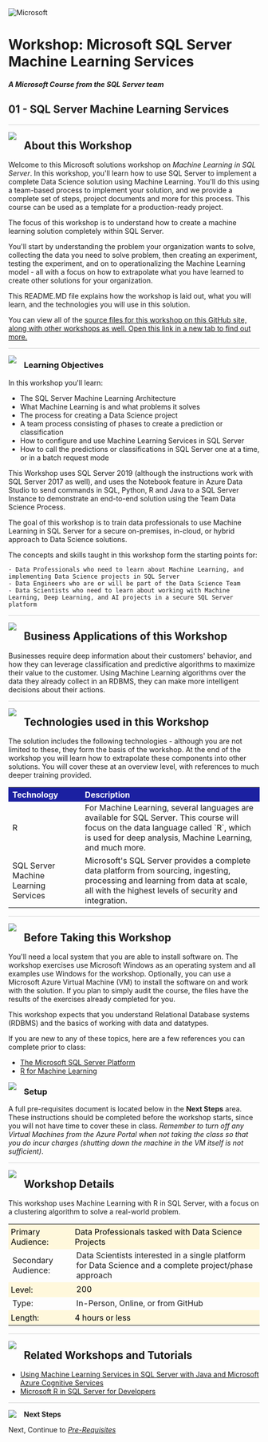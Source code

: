 <img src="https://github.com/Microsoft/sqlworkshops/blob/master/graphics/solutions-microsoft-logo-small.png?raw=true" alt="Microsoft">
<br>

# Workshop: Microsoft SQL Server Machine Learning Services

#### <i>A Microsoft Course from the SQL Server team</i>

## 01 - SQL Server Machine Learning Services

<p style="border-bottom: 1px solid lightgrey;"></p>

<img style="float: left; margin: 0px 15px 15px 0px;" src="https://github.com/Microsoft/sqlworkshops/blob/master/graphics/textbubble.png?raw=true"> <h2>About this Workshop</h2>

Welcome to this Microsoft solutions workshop on *Machine Learning in SQL Server*. In this workshop, you'll learn how to use SQL Server to implement a complete Data Science solution using Machine Learning. You'll do this using a team-based process to implement your solution, and we provide a complete set of steps, project documents and more for this process. This course can be used as a template for a production-ready project.

The focus of this workshop is to understand how to create a machine learning solution completely within SQL Server.

You'll start by understanding the problem your organization wants to solve, collecting the data you need to solve problem, then creating an experiment, testing the experiment, and on to operationalizing the Machine Learning model - all with a focus on how to extrapolate what you have learned to create other solutions for your organization.

This README.MD file explains how the workshop is laid out, what you will learn, and the technologies you will use in this solution.

You can view all of the [source files for this workshop on this GitHub site, along with other workshops as well. Open this link in a new tab to find out more.](https://aka.ms/sqlworkshops)

<p style="border-bottom: 1px solid lightgrey;"></p>

<img style="float: left; margin: 0px 15px 15px 0px;" src="https://github.com/Microsoft/sqlworkshops/blob/master/graphics/checkmark.png?raw=true"> <h3>Learning Objectives</h3>

In this workshop you'll learn:
<br>

- The SQL Server Machine Learning Architecture
- What Machine Learning is and what problems it solves
- The process for creating a Data Science project
- A team process consisting of phases to create a prediction or classification
- How to configure and use Machine Learning Services in SQL Server
- How to call the predictions or classifications in SQL Server one at a time, or in a batch request mode

This Workshop uses SQL Server 2019 (although the instructions work with SQL Server 2017 as well), and uses the Notebook feature in Azure Data Studio to send commands in SQL, Python, R and Java to a SQL Server Instance to demonstrate an end-to-end solution using the Team Data Science Process.  

The goal of this workshop is to train data professionals to use Machine Learning in SQL Server for a secure on-premises, in-cloud, or hybrid approach to Data Science solutions.

The concepts and skills taught in this workshop form the starting points for:

    - Data Professionals who need to learn about Machine Learning, and implementing Data Science projects in SQL Server
    - Data Engineers who are or will be part of the Data Science Team
    - Data Scientists who need to learn about working with Machine Learning, Deep Learning, and AI projects in a secure SQL Server platform

<p style="border-bottom: 1px solid lightgrey;"></p>
<img style="float: left; margin: 0px 15px 15px 0px;" src="https://github.com/Microsoft/sqlworkshops/blob/master/graphics/building1.png?raw=true"> <h2>Business Applications of this Workshop</h2>

Businesses require deep information about their customers' behavior, and how they can leverage classification and predictive algorithms to maximize their value to the customer.  Using Machine Learning algorithms over the data they already collect in an RDBMS, they can make more intelligent decisions about their actions.

<p style="border-bottom: 1px solid lightgrey;"></p>

<img style="float: left; margin: 0px 15px 15px 0px;" src="https://github.com/Microsoft/sqlworkshops/blob/master/graphics/listcheck.png?raw=true"> <h2>Technologies used in this Workshop</h2>

The solution includes the following technologies - although you are not limited to these, they form the basis of the workshop. At the end of the workshop you will learn how to extrapolate these components into other solutions. You will cover these at an overview level, with references to much deeper training provided.

 <table style="tr:nth-child(even) {background-color: #f2f2f2;}; text-align: left; display: table; border-collapse: collapse; border-spacing: 2px; border-color: gray;">

  <tr><th style="background-color: #1b20a1; color: white;">Technology</th> <th style="background-color: #1b20a1; color: white;">Description</th></tr>

  <tr><td>R</td><td>For Machine Learning, several languages are available for SQL Server. This course will focus on the data language called `R`, which is used for deep analysis, Machine Learning, and much more.</td></tr>
  <tr><td>SQL Server Machine Learning Services</td><td>Microsoft's SQL Server provides a complete data platform from sourcing, ingesting, processing and learning from data at scale, all with the highest levels of security and integration.</td></tr>

</table>

<p style="border-bottom: 1px solid lightgrey;"></p>

<img style="float: left; margin: 0px 15px 15px 0px;" src="https://github.com/Microsoft/sqlworkshops/blob/master/graphics/owl.png?raw=true"> <h2>Before Taking this Workshop</h2>

You'll need a local system that you are able to install software on. The workshop exercises use Microsoft Windows as an operating system and all examples use Windows for the workshop. Optionally, you can use a Microsoft Azure Virtual Machine (VM) to install the software on and work with the solution. If you plan to simply audit the course, the files have the results of the exercises already completed for you.

This workshop expects that you understand Relational Database systems (RDBMS) and the basics of working with data and datatypes.

If you are new to any of these topics, here are a few references you can complete prior to class:

-  [The Microsoft SQL Server Platform](https://www.microsoft.com/en-us/learning/sql-training.aspx)
-  [R for Machine Learning](https://www.edx.org/course/introduction-to-r-for-data-science-2)

<img style="float: left; margin: 0px 15px 15px 0px;" src="https://github.com/Microsoft/sqlworkshops/blob/master/graphics/bulletlist.png?raw=true"> <h3>Setup</h3>

A full pre-requisites document is located below in the <b>Next Steps</b> area. These instructions should be completed before the workshop starts, since you will not have time to cover these in class. <i>Remember to turn off any Virtual Machines from the Azure Portal when not taking the class so that you do incur charges (shutting down the machine in the VM itself is not sufficient)</i>.

<p style="border-bottom: 1px solid lightgrey;"></p>

<img style="float: left; margin: 0px 15px 15px 0px;" src="https://github.com/Microsoft/sqlworkshops/blob/master/graphics/education1.png?raw=true"> <h2>Workshop Details</h2>

This workshop uses Machine Learning with R in SQL Server, with a focus on a clustering algorithm to solve a real-world problem.

<table style="tr:nth-child(even) {background-color: #f2f2f2;}; text-align: left; display: table; border-collapse: collapse; border-spacing: 5px; border-color: gray;">

  <tr><td style="background-color: Cornsilk; color: black; padding: 5px 5px;">Primary Audience:</td><td style="background-color: Cornsilk; color: black; padding: 5px 5px;"> Data Professionals tasked with Data Science Projects</td></tr>
  <tr><td>Secondary Audience:</td><td> Data Scientists interested in a single platform for Data Science and a complete project/phase approach</td></tr>
  <tr><td style="background-color: Cornsilk; color: black; padding: 5px 5px;">Level: </td><td style="background-color: Cornsilk; color: black; padding: 5px 5px0;"> 200 </td></tr>
  <tr><td>Type:</td><td>In-Person, Online, or from GitHub</td></tr>
  <tr><td style="background-color: Cornsilk; color: black; padding: 5px 5px;">Length: </td><td style="background-color: Cornsilk; color: black; padding: 5px 5px;"> 4 hours or less</td></tr>

</table>

<p style="border-bottom: 1px solid lightgrey;"></p>

<img style="float: left; margin: 0px 15px 15px 0px;" src="https://github.com/Microsoft/sqlworkshops/blob/master/graphics/pinmap.png?raw=true"> <h2>Related Workshops and Tutorials</h2>

 - [Using Machine Learning Services in SQL Server with Java and Microsoft Azure Cognitive Services](https://github.com/amthomas46/SQL/tree/master/sql-cs-icc)
 - [Microsoft R in SQL Server for Developers](https://docs.microsoft.com/en-us/sql/advanced-analytics/tutorials/sqldev-in-database-r-for-sql-developers?view=sql-server-2017)

<p style="border-bottom: 1px solid lightgrey;"></p>

<p><img style="float: left; margin: 0px 15px 15px 0px;" src="https://github.com/Microsoft/sqlworkshops/blob/master/graphics/geopin.png?raw=true"><b>Next Steps</b></p>

Next, Continue to <a href="https://github.com/microsoft/sqlworkshops-sqlmlsvc/blob/master/00-Prerequisites.md" target="_blank"><i> Pre-Requisites</i></a>